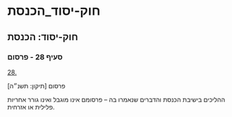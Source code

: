 # חוק-יסוד_הכנסת

## חוק-יסוד: הכנסת

### סעיף 28 - פרסום

[28.](https://he.wikisource.org/wiki/חוק-יסוד:_הכנסת#s_yp_28)

פרסום [תיקון: תשנ״ה]

ההליכים בישיבת הכנסת והדברים שנאמרו בה – פרסומם אינו מוגבל ואינו גורר אחריות פלילית או אזרחית.